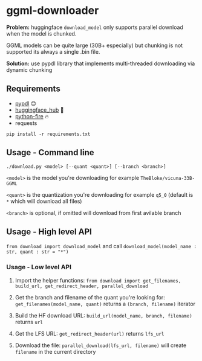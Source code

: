 # ggml-downloader

**Problem:** huggingface `download_model` only supports parallel download when the model is chunked.

GGML models can be quite large (30B+ especially) but chunking is not supported its always a single .bin file.

**Solution:** use pypdl library that implements multi-threaded downloading via dynamic chunking

## Requirements

* [pypdl](https://github.com/m-jishnu/pypdl) :heart_eyes:
* [huggingface_hub](https://github.com/huggingface/huggingface_hub) :rocket:
* [python-fire](https://github.com/google/python-fire) :fire:
* requests

`pip install -r requirements.txt`

## Usage - Command line

`./download.py <model> [--quant <quant>] [--branch <branch>]`

`<model>` is the model you're downloading for example `TheBloke/vicuna-33B-GGML`

`<quant>` is the quantization you're downloading for example `q5_0` (default is `*` which will download all files)

`<branch>` is optional, if omitted will download from first avilable branch

## Usage - High level API

`from download import download_model` and call `download_model(model_name : str, quant : str = "*")`

### Usage - Low level API

1. Import the helper functions: `from download import get_filenames, build_url, get_redirect_header, parallel_download`

2. Get the branch and filename of the quant you're looking for: `get_filenames(model_name, quant)` returns a `(branch, filename)` iterator

3. Build the HF download URL: `build_url(model_name, branch, filename)` returns `url`

4. Get the LFS URL: `get_redirect_header(url)` returns `lfs_url`

5. Download the file: `parallel_download(lfs_url, filename)` will create `filename` in the current directory